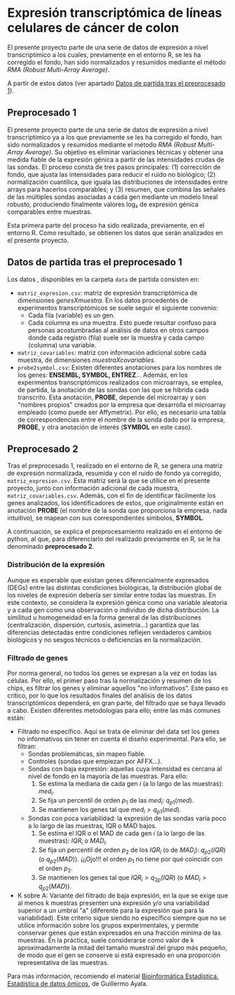 # Expresión transcriptómica de líneas celulares de cáncer de colon

El presente proyecto parte de una serie de datos de expresión a nivel transcriptímico a los cuales, previamente en el entorno R, se les ha corregido el fondo, han sido normalizados y resumidos mediante el método *RMA (Robust Multi-Array Average)*. 

A partir de estos datos (ver apartado [Datos de partida tras el preprocesado 1](#datos-de-partida-tras-el-preprocesado-1)).

## Preprocesado 1

El presente proyecto parte de una serie de datos de expresión a nivel transcriptímico ya a los que previamente se les ha corregido el fondo, han sido normalizados y resumidos mediante el método *RMA (Robust Multi-Array Average)*. Su objetivo es eliminar variaciones técnicas y obtener una medida fiable de la expresión génica a partir de las intensidades crudas de las sondas. El proceso consta de tres pasos principales: (1) corrección de fondo, que ajusta las intensidades para reducir el ruido no biológico; (2) normalización cuantílica, que iguala las distribuciones de intensidades entre arrays para hacerlos comparables; y (3) resumen, que combina las señales de las múltiples sondas asociadas a cada gen mediante un modelo lineal robusto, produciendo finalmente valores log₂ de expresión génica comparables entre muestras.

Esta primera parte del proceso ha sido realizada, previamente, en el entorno R. Como resultado, se obtienen los datos que serán analizados en el presente proyecto.

## Datos de partida tras el preprocesado 1

Los datos , disponibles en la carpeta `data` de partida consisten en:
-  `matriz_expresion.csv`: matriz de expresión transcriptómica de dimensiones *genesXmuestra*. En los datos procedentes de experimentos transcriptómicos se suele seguir el siguiente convenio:
    - Cada fila (variable) es un gen.
    - Cada columna es una muestra.
Esto puede resultar confuso para personas acostumbradas al análisis de datos en otros campos donde cada registro (fila) suele ser la muestra y cada campo (columna) una variable.
- `matriz_covariables`: matriz con información adicional sobre cada muestra, de dimensiones *muestraXcovariables*.
- `probe2symbol.csv`: Existen diferentes anotaciones para los nombres de los genes: **ENSEMBL, SYMBOL, ENTREZ**... Además, en los experimentos transcriptómicos realizados con microarrays, se emplea, de partida, la anotación de las sondas con las que se hibrida cada transcrito. Esta anotación, **PROBE**, depende del microarray y son "nombres propios" creados por la empresa que desarrolla el microarray empleado (como puede ser Affymetrix).
    Por ello, es necesario una tabla de correspondencias entre el nombre de la sonda dado por la empresa, **PROBE**, y otra anotación de interés (**SYMBOL** en este caso).

## Preprocesado 2

Tras el preprocesado 1, realizado en el entorno de R, se genera una matriz de expresión normalizada, resumida y con el ruido de fondo ya corregido, `matriz_expresion.csv`. Esta matriz será la que se utilice en el presente proyecto, junto con información adicional de cada muestra, `matriz_covariables.csv`. Además, con el fin de identificar fácilmente los genes analizados, los identificadores de estos, que originalmente están en anotación **PROBE** (el nombre de la sonda que proporciona la empresa, nada intuitivo), se mapean con sus correspondientes símbolos, **SYMBOL**.

A continuación, se explica el preprocesamiento realizado en el entorno de python, al que, para diferenciarlo del realizado previamente en R, se le ha denominado **preprocesado 2**.

### Distribución de la expresión

Aunque es esperable que existan genes diferencialmente expresados (DEGs) entre las distintas condiciones biológicas, la distribución global de los niveles de expresión debería ser similar entre todas las muestras. En este contexto, se considera la expresión génica como una variable aleatoria y a cada gen como una observación o individuo de dicha distribución. La similitud u homogeneidad en la forma general de las distribuciones (centralización, dispersión, curtosis, asimetría...) garantiza que las diferencias detectadas entre condiciones reflejen verdaderos cambios biológicos y no sesgos técnicos o deficiencias en la normalización.  


### Filtrado de genes

Por norma general, no todos los genes se expresan a la vez en todas las células. Por ello, el primer paso tras la normalización y resumen de los chips, es filtrar los genes y eliminar aquellos "no informativos". Este paso es crítico, por lo que los resultados finales del análisis de los datos transcriptómicos dependerá, en gran parte, del filtrado que se haya llevado a cabo. Existen diferentes metodologías para ello; entre las más comunes están:

- Filtrado no específico. Aquí se trata de eliminar del data set los genes no informativos sin tener en cuenta el diseño experimental. Para ello, se filtran: 
    - Sondas problemáticas, sin mapeo fiable.
    - Controles (sondas que empiezan por AFFX...).
    - Sondas con baja expresión: aquellas cuya intensidad es cercana al nivel de fondo en la mayoría de las muestras. Para ello:
        1. Se estima la mediana de cada gen *i* (a lo largo de las muestras): $med_i$.
        2. Se fija un percentil de orden $p_1$ de las $med_i$: $q_{p1}(med)$.
        3. Se mantienen los genes tal que $med_i>q_{p1}(med)$.
    - Sondas con poca variabilidad: la expresión de las sondas varía poco a lo largo de las muestras, IQR o MAD bajos.
        1. Se estima el IQR o el MAD de cada gen *i* (a lo largo de las muestras): $IQR_i$ o $MAD_i$.
        2. Se fija un percentil de orden $p_2$ de los $IQR_i$ (o de $MAD_i$): $q_{p2}(IQR)$ (o $q_{p2}(MAD)$). ¡¡¡Ojo!!! el orden $p_1$ no tiene por qué coincidir con el orden $p_2$.
        3. Se mantienen los genes tal que $IQR_i>q_{2p}(IQR)$ (o $MAD_i>q_{p2}(MAD)$).
- K sobre A: Variante del filtrado de baja expresión, en la que se exige que al menos k muestras presenten una expresión y/o una variabilidad superior a un umbral "a" (diferente para la expresión que para la variabilidad). Este criterio sigue siendo no específico siempre que no se utilice información sobre los grupos experimentales, y permite conservar genes que están expresados en una fracción mínima de las muestras.
En la práctica, suele considerarse como valor de k aproximadamente la mitad del tamaño muestral del grupo más pequeño, de modo que el gen se conserve si está expresado en una proporción representativa de las muestras. 

Para más información, recomiendo el material [Bioinformática Estadística. Estadística de datos ómicos](chrome-extension://efaidnbmnnnibpcajpcglclefindmkaj/https://www.uv.es/ayala/docencia/tami/tami13.pdf), de Guillermo Ayala.

